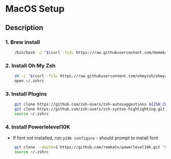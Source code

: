 # MacOS Setup

## Description

### 1. Brew install

```bash
    /bin/bash -c "$(curl -fsSL https://raw.githubusercontent.com/Homebrew/install/HEAD/install.sh)"
```

### 2. Install Oh My Zsh

```bash
    sh -c "$(curl -fsSL https://raw.githubusercontent.com/ohmyzsh/ohmyzsh/master/tools/install.sh)"
    open ~/.zshrc
```

### 3. Install Plugins

```bash
    git clone https://github.com/zsh-users/zsh-autosuggestions ${ZSH_CUSTOM:-~/.oh-my-zsh/custom}/plugins/zsh-autosuggestions
    git clone https://github.com/zsh-users/zsh-syntax-highlighting.git ${ZSH_CUSTOM:-~/.oh-my-zsh/custom}/plugins/zsh-syntax-highlighting
    source ~/.zshrc
```

### 4. Install Powerlelevel10K

- If font not installed, run `p10k configure` - should prompt to install font

```bash
    git clone --depth=1 https://github.com/romkatv/powerlevel10k.git "${ZSH_CUSTOM:-$HOME/.oh-my-zsh/custom}/themes/powerlevel10k"
    source ~/.zshrc
```
